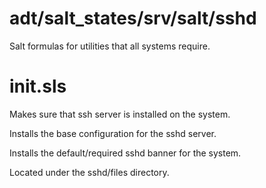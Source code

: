 adt/salt_states/srv/salt/sshd
==========

Salt formulas for utilities that all systems require. 

init.sls
===

Makes sure that ssh server is installed on the system. 

Installs the base configuration for the sshd server. 

Installs the default/required sshd banner for the system. 

Located under the sshd/files directory. 
